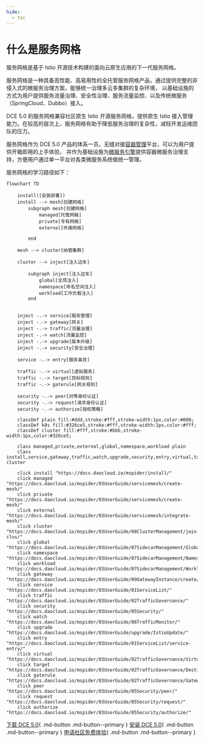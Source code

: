 ```yaml
---
hide:
  - toc
---
```


# 什么是服务网格

服务网格是基于 Istio 开源技术构建的面向云原生应用的下一代服务网格。

服务网格是一种具备高性能、高易用性的全托管服务网格产品，通过提供完整的非侵入式的微服务治理方案，能够统一治理多云多集群的复杂环境，
以基础设施的方式为用户提供服务流量治理、安全性治理、服务流量监控、以及传统微服务（SpringCloud、Dubbo）接入。

DCE 5.0 的服务网格兼容社区原生 Istio 开源服务网格，提供原生 Istio 接入管理能力。在较高的层次上，服务网格有助于降低服务治理的复杂性，减轻开发运维团队的压力。

服务网格作为 DCE 5.0 产品的体系一员，无缝对接[容器管理](../../kpanda/03ProductBrief/WhatisKPanda.md)平台，可以为用户提供开箱即用的上手体验，
并作为基础设施为[微服务引擎](../../skoala/intro/features.md)提供容器微服务治理支持，方便用户通过单一平台对各类微服务系统做统一管理。

服务网格的学习路径如下：

```mermaid
flowchart TD

    install([安装部署])
    install --> mesh[创建网格]
        subgraph mesh[创建网格]
            managed[托管网格]
            private[专有网格]
            external[外接网格]
            
        end

    mesh --> cluster[纳管集群]

    cluster --> inject[注入边车]

        subgraph inject[注入边车]
            global[全局注入]
            namespace[命名空间注入]
            workload[工作负载注入]
        end

    
    inject -.-> service[服务管理]
    inject -.-> gateway[网关]
    inject -.-> traffic[流量治理]
    inject -.-> watch[流量监控]
    inject -.-> upgrade[版本升级]
    inject -.-> security[安全治理]

    service -.-> entry[服务条目]

    traffic -.-> virtual[虚拟服务]
    traffic -.-> target[目标规则]
    traffic -.-> gaterule[网关规则]

    security -.-> peer[对等身份认证]
    security -.-> request[请求身份认证]
    security -.-> authorize[授权策略]

    classDef plain fill:#ddd,stroke:#fff,stroke-width:1px,color:#000;
    classDef k8s fill:#326ce5,stroke:#fff,stroke-width:1px,color:#fff;
    classDef cluster fill:#fff,stroke:#bbb,stroke-width:1px,color:#326ce5;

    class managed,private,external,global,namespace,workload plain
    class install,service,gateway,traffic,watch,upgrade,security,entry,virtual,target,gaterule,peer,request,authorize,cluster cluster

    click install "https://docs.daocloud.io/mspider/install/"
    click managed "https://docs.daocloud.io/mspider/03UserGuide/servicemesh/create-mesh/"
    click private "https://docs.daocloud.io/mspider/03UserGuide/servicemesh/create-mesh/"
    click external "https://docs.daocloud.io/mspider/03UserGuide/servicemesh/integrate-mesh/"
    click cluster "https://docs.daocloud.io/mspider/03UserGuide/08ClusterManagement/join-clus/"
    click global "https://docs.daocloud.io/mspider/03UserGuide/07SidecarManagement/GlobalSidecar/"
    click namespace "https://docs.daocloud.io/mspider/03UserGuide/07SidecarManagement/NamespaceSidecar/"
    click workload "https://docs.daocloud.io/mspider/03UserGuide/07SidecarManagement/WorkloadSidecar/"
    click gateway "https://docs.daocloud.io/mspider/03UserGuide/09GatewayInstance/create/"
    click service "https://docs.daocloud.io/mspider/03UserGuide/01ServiceList/"
    click traffic "https://docs.daocloud.io/mspider/03UserGuide/02TrafficGovernance/"
    click security "https://docs.daocloud.io/mspider/03UserGuide/05Security/"
    click watch "https://docs.daocloud.io/mspider/03UserGuide/06TrafficMonitor/"
    click upgrade "https://docs.daocloud.io/mspider/03UserGuide/upgrade/IstioUpdate/"
    click entry "https://docs.daocloud.io/mspider/03UserGuide/01ServiceList/service-entry/"
    click virtual "https://docs.daocloud.io/mspider/03UserGuide/02TrafficGovernance/VirtualService/"
    click target "https://docs.daocloud.io/mspider/03UserGuide/02TrafficGovernance/DestinationRules/"
    click gaterule "https://docs.daocloud.io/mspider/03UserGuide/02TrafficGovernance/GatewayRules/"
    click peer "https://docs.daocloud.io/mspider/03UserGuide/05Security/peer/"
    click request "https://docs.daocloud.io/mspider/03UserGuide/05Security/request/"
    click authorize "https://docs.daocloud.io/mspider/03UserGuide/05Security/authorize/"
```

[下载 DCE 5.0](../../download/dce5.md){ .md-button .md-button--primary }
[安装 DCE 5.0](../../install/intro.md){ .md-button .md-button--primary }
[申请社区免费体验](../../dce/license0.md){ .md-button .md-button--primary }